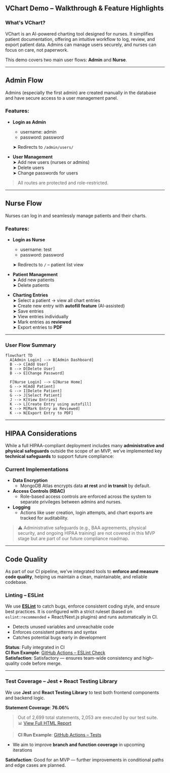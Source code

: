 ## VChart Demo – Walkthrough & Feature Highlights

### What's VChart?

VChart is an AI-powered charting tool designed for nurses. It simplifies patient documentation, offering an intuitive workflow to log, review, and export patient data. Admins can manage users securely, and nurses can focus on care, not paperwork.

This demo covers two main user flows: **Admin** and **Nurse**.

---

## Admin Flow

Admins (especially the first admin) are created manually in the database and have secure access to a user management panel.

### Features:
- **Login as Admin**
  - username: admin  
  - password: password
    
  ➤ Redirects to `/admin/users/`

  

- **User Management**  
  ➤ Add new users (nurses or admins)  
  ➤ Delete users  
  ➤ Change passwords for users

> All routes are protected and role-restricted.

---

## Nurse Flow

Nurses can log in and seamlessly manage patients and their charts.

### Features:
- **Login as Nurse**
  - username: test
  - password: password
    
  ➤ Redirects to `/` – patient list view

- **Patient Management**  
  ➤ Add new patients  
  ➤ Delete patients  

- **Charting Entries**  
  ➤ Select a patient → view all chart entries  
  ➤ Create new entry with **autofill feature** (AI-assisted)  
  ➤ Save entries  
  ➤ View entries individually  
  ➤ Mark entries as **reviewed**  
  ➤ Export entries to **PDF**

---

### User Flow Summary

```mermaid
flowchart TD
  A[Admin Login] --> B[Admin Dashboard]
  B --> C[Add User]
  B --> D[Delete User]
  B --> E[Change Password]

  F[Nurse Login] --> G[Nurse Home]
  G --> H[Add Patient]
  G --> I[Delete Patient]
  G --> J[Select Patient]
  J --> K[View Entries]
  K --> L[Create Entry using autofill]
  K --> M[Mark Entry as Reviewed]
  K --> N[Export Entry to PDF]
```



---

## HIPAA Considerations

While a full HIPAA-compliant deployment includes many **administrative and physical safeguards** outside the scope of an MVP, we’ve implemented key **technical safeguards** to support future compliance:

### Current Implementations
- **Data Encryption**
  - MongoDB Atlas encrypts data **at rest** and **in transit** by default.
- **Access Controls (RBAC)**
  - Role-based access controls are enforced across the system to separate privileges between admins and nurses.
- **Logging**
  - Actions like user creation, login attempts, and chart exports are tracked for auditability.

> ⚠ Administrative safeguards (e.g., BAA agreements, physical security, and ongoing HIPAA training) are not covered in this MVP stage but are part of our future compliance roadmap.

---

##  Code Quality

As part of our CI pipeline, we’ve integrated tools to **enforce and measure code quality**, helping us maintain a clean, maintainable, and reliable codebase.


### Linting – ESLint

We use **[ESLint](https://eslint.org/)** to catch bugs, enforce consistent coding style, and ensure best practices. It is configured with a strict ruleset (based on `eslint:recommended` + React/Next.js plugins) and runs automatically in CI.

- Detects unused variables and unreachable code
- Enforces consistent patterns and syntax
- Catches potential bugs early in development

**Status**: Fully integrated in CI  
**CI Run Example**: [GitHub Actions – ESLint Check](https://github.com/dcsil/vchart-app/actions/runs/14370116124/job/40291479501)  
**Satisfaction**: Satisfactory — ensures team-wide consistency and high-quality code before merge.

---

### Test Coverage – Jest + React Testing Library

We use **Jest** and **React Testing Library** to test both frontend components and backend logic. 

**Statement Coverage**: **76.06%**  
> Out of 2,699 total statements, 2,053 are executed by our test suite.  
> 📊 [View Full HTML Report](https://htmlpreview.github.io/?https://raw.githubusercontent.com/dcsil/vchart-app/main/coverage/lcov-report/index.html)

> **CI Run Example**: [GitHub Actions – Tests](https://github.com/dcsil/vchart-app/actions/runs/14370116124/job/40291479501)  

- We aim to improve **branch and function coverage** in upcoming iterations

**Satisfaction**: Good for an MVP — further improvements in conditional paths and edge cases are planned.


